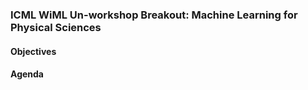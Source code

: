 ### ICML WiML Un-workshop Breakout: Machine Learning for Physical Sciences

#### Objectives

#### Agenda

